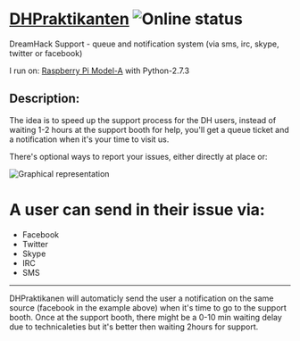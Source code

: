 [DHPraktikanten](https://www.facebook.com/DHPraktikanten) ![Online status](http://mystatus.skype.com/bigclassic/DHPraktikanten)
==============

DreamHack Support - queue and notification system
(via sms, irc, skype, twitter or facebook)

I run on: [Raspberry Pi Model-A](http://en.wikipedia.org/wiki/Raspberry_Pi) with Python-2.7.3


Description:
------------
The idea is to speed up the support process for the DH users,
instead of waiting 1-2 hours at the support booth for help,
you'll get a queue ticket and a notification when it's your time to visit us.

There's optional ways to report your issues, either directly at place or:

![Graphical representation](https://drive.google.com/uc?export=download&id=0B1eeO3A_DUEtNXBEYk9QWmlWbGc)

A user can send in their issue via:
===================================

 - Facebook
 - Twitter
 - Skype
 - IRC
 - SMS


-----------------------------------

DHPraktikanen will automaticly send the user a notification on the same source (facebook in the example above) when it's time to go to the support booth.
Once at the support booth, there might be a 0-10 min waiting delay due to technicaleties but it's better then waiting 2hours for support.
